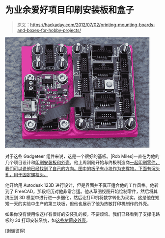 # 为业余爱好项目印刷安装板和盒子

> 原文：<https://hackaday.com/2012/07/02/printing-mounting-boards-and-boxes-for-hobby-projects/>

![](img/5a329bc5e2f5d35f5ebd312844805d72.png "mounting-boards-for-gadeteer")

对于这些 Gadgeteer 组件来说，这是一个很好的基板。[Rob Miles]一直在为他的几个项目设计和[印刷安装板和外壳](http://www.robmiles.com/journal/2012/6/24/making-boxes-for-gadgets-with-an-ultimaker-printer.html)。他上周刚刚开始与终极制造商[一起印刷零件，我们可以说他已经找到了自己的方向。图中的板子有小块作为支撑物，下面有沉头孔，用于固定螺栓头。](http://hackaday.com/2011/10/13/ultimaker-quality-faq-is-like-porn-for-3d-printers/)

他开始用 Autodesk 123D 进行设计，但是界面并不真正适合他的工作风格。他转到了 FreeCAD，那段经历对他非常合适。他从草图视图开始绘制零件，然后将其挤压到 3D 模型中进行进一步细化，然后让打印机将数字转化为现实。这是他在短短一天的实验中生产的第三块板，但他也展示了他为热敏打印机制作的外壳。

如果你没有使用像这样有很好的安装孔的板，不要烦恼。我们已经看到了支撑电路板的 3d 打印安装系统，如[这些树莓皮外壳](http://hackaday.com/2012/06/26/building-better-cases-with-a-laser-cutter/)。

[谢谢彼得]